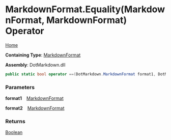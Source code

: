 # MarkdownFormat\.Equality\(MarkdownFormat, MarkdownFormat\) Operator

[Home](../../../README.md)

**Containing Type**: [MarkdownFormat](../README.md)

**Assembly**: DotMarkdown\.dll

```csharp
public static bool operator ==(DotMarkdown.MarkdownFormat format1, DotMarkdown.MarkdownFormat format2)
```

### Parameters

**format1** &ensp; [MarkdownFormat](../README.md)

**format2** &ensp; [MarkdownFormat](../README.md)

### Returns

[Boolean](https://docs.microsoft.com/en-us/dotnet/api/system.boolean)

